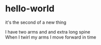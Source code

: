 # hello-world
it's the second of a new thing 

I have two arms and and extra long spine\
When I twirl my arms I move forward in time 
